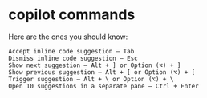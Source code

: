 # copilot commands

Here are the ones you should know:

    Accept inline code suggestion — Tab
    Dismiss inline code suggestion — Esc
    Show next suggestion — Alt + ] or Option (⌥) + ]
    Show previous suggestion — Alt + [ or Option (⌥) + [
    Trigger suggestion — Alt + \ or Option (⌥) + \
    Open 10 suggestions in a separate pane — Ctrl + Enter